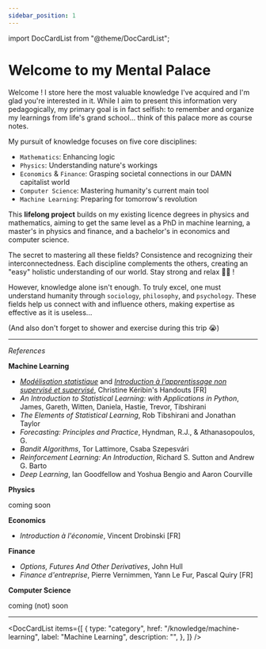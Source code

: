 ```yaml
---
sidebar_position: 1
---
```


import DocCardList from "@theme/DocCardList";

# Welcome to my Mental Palace

Welcome ! I store here the most valuable knowledge I've acquired and I'm glad you're interested in it. While I aim to present this information very pedagogically, my primary goal is in fact selfish: to remember and organize my learnings from life's grand school... think of this palace more as course notes.

My pursuit of knowledge focuses on five core disciplines:

- `Mathematics`: Enhancing logic
- `Physics`: Understanding nature's workings
- `Economics` & `Finance`: Grasping societal connections in our DAMN capitalist world
- `Computer Science`: Mastering humanity's current main tool
- `Machine Learning`: Preparing for tomorrow's revolution

This **lifelong project** builds on my existing licence degrees in physics and mathematics, aiming to get the same level as a PhD in machine learning, a master's in physics and finance, and a bachelor's in economics and computer science.

The secret to mastering all these fields? Consistence and recognizing their interconnectedness. Each discipline complements the others, creating an "easy" holistic understanding of our world. Stay strong and relax 😮‍💨 !

However, knowledge alone isn't enough. To truly excel, one must understand humanity through `sociology`, `philosophy`, and `psychology`. These fields help us connect with and influence others, making expertise as effective as it is useless...

(And also don't forget to shower and exercise during this trip 😭)

---

_References_

**Machine Learning**

- [_Modélisation statistique_](https://www.imo.universite-paris-saclay.fr/~christine.keribin/STA201/ENSTA-STA201-2024.pdf) and [_Introduction à l’apprentissage non supervisé et supervisé_](https://www.imo.universite-paris-saclay.fr/~christine.keribin/STA203/ENSTA-STA203-Poly-2024.pdf), Christine Kéribin's Handouts [FR]
- _An Introduction to Statistical Learning: with Applications in Python_, James, Gareth, Witten, Daniela, Hastie, Trevor, Tibshirani
- _The Elements of Statistical Learning_, Rob Tibshirani and Jonathan Taylor
- _Forecasting: Principles and Practice_, Hyndman, R.J., & Athanasopoulos, G.
- _Bandit Algorithms_, Tor Lattimore, Csaba Szepesvári
- _Reinforcement Learning: An Introduction_, Richard S. Sutton and Andrew G. Barto
- _Deep Learning_, Ian Goodfellow and Yoshua Bengio and Aaron Courville

**Physics**

coming soon

**Economics**

- _Introduction à l'économie_, Vincent Drobinski [FR]

**Finance**

- _Options, Futures And Other Derivatives_, John Hull
- _Finance d'entreprise_, Pierre Vernimmen, Yann Le Fur, Pascal Quiry [FR]

**Computer Science**

coming (not) soon

---

<DocCardList
items={[
{
type: "category",
href: "/knowledge/machine-learning",
label: "Machine Learning",
description: "",
},
]}
/>
